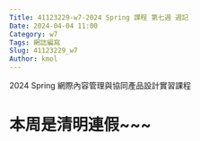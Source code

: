 ```yaml
---
Title: 41123229-w7-2024 Spring 課程 第七週 週記
Date: 2024-04-04 11:00
Category: w7
Tags: 網誌編寫
Slug: 41123229_w7
Author: kmol
---
```


2024 Spring 網際內容管理與協同產品設計實習課程

<!-- PELICAN_END_SUMMARY -->

# 本周是清明連假~~~
